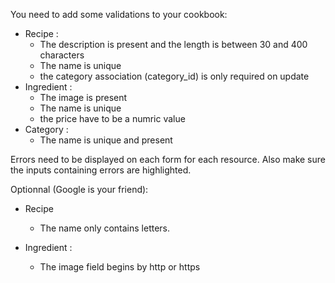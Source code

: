 You need to add some validations to your cookbook:

* Recipe :
  * The description is present and the length is between 30 and 400 characters
  * The name is unique
  * the category association (category_id) is only required on update
* Ingredient :
  * The image is present
  * The name is unique
  * the price have to be a numric value
* Category :
  * The name is unique and present


Errors need to be displayed on each form for each resource. Also make sure the inputs containing errors are highlighted.

Optionnal (Google is your friend):

* Recipe
  * The name only contains letters.

* Ingredient :
  * The image field begins by http or https 